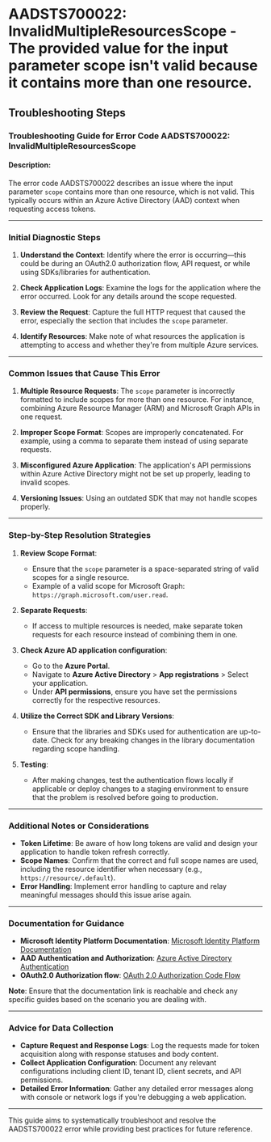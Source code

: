 
# AADSTS700022: InvalidMultipleResourcesScope - The provided value for the input parameter scope isn't valid because it contains more than one resource.


## Troubleshooting Steps
### Troubleshooting Guide for Error Code AADSTS700022: InvalidMultipleResourcesScope

#### Description:
The error code AADSTS700022 describes an issue where the input parameter `scope` contains more than one resource, which is not valid. This typically occurs within an Azure Active Directory (AAD) context when requesting access tokens.

---

### Initial Diagnostic Steps
1. **Understand the Context**: Identify where the error is occurring—this could be during an OAuth2.0 authorization flow, API request, or while using SDKs/libraries for authentication.
  
2. **Check Application Logs**: Examine the logs for the application where the error occurred. Look for any details around the scope requested.

3. **Review the Request**: Capture the full HTTP request that caused the error, especially the section that includes the `scope` parameter.

4. **Identify Resources**: Make note of what resources the application is attempting to access and whether they're from multiple Azure services.

---

### Common Issues that Cause This Error
1. **Multiple Resource Requests**: The `scope` parameter is incorrectly formatted to include scopes for more than one resource. For instance, combining Azure Resource Manager (ARM) and Microsoft Graph APIs in one request.

2. **Improper Scope Format**: Scopes are improperly concatenated. For example, using a comma to separate them instead of using separate requests.

3. **Misconfigured Azure Application**: The application's API permissions within Azure Active Directory might not be set up properly, leading to invalid scopes.

4. **Versioning Issues**: Using an outdated SDK that may not handle scopes properly.

---

### Step-by-Step Resolution Strategies

1. **Review Scope Format**:
   - Ensure that the `scope` parameter is a space-separated string of valid scopes for a single resource.
   - Example of a valid scope for Microsoft Graph: `https://graph.microsoft.com/user.read`.

2. **Separate Requests**:
   - If access to multiple resources is needed, make separate token requests for each resource instead of combining them in one.

3. **Check Azure AD application configuration**:
   - Go to the **Azure Portal**.
   - Navigate to **Azure Active Directory** > **App registrations** > Select your application.
   - Under **API permissions**, ensure you have set the permissions correctly for the respective resources.

4. **Utilize the Correct SDK and Library Versions**:
   - Ensure that the libraries and SDKs used for authentication are up-to-date. Check for any breaking changes in the library documentation regarding scope handling.

5. **Testing**:
   - After making changes, test the authentication flows locally if applicable or deploy changes to a staging environment to ensure that the problem is resolved before going to production.

---

### Additional Notes or Considerations
- **Token Lifetime**: Be aware of how long tokens are valid and design your application to handle token refresh correctly.
- **Scope Names**: Confirm that the correct and full scope names are used, including the resource identifier when necessary (e.g., `https://resource/.default`).
- **Error Handling**: Implement error handling to capture and relay meaningful messages should this issue arise again.

---

### Documentation for Guidance
- **Microsoft Identity Platform Documentation**: [Microsoft Identity Platform Documentation](https://docs.microsoft.com/en-us/azure/active-directory/develop/)
- **AAD Authentication and Authorization**: [Azure Active Directory Authentication](https://docs.microsoft.com/en-us/azure/active-directory/develop/authentication-scenarios)
- **OAuth2.0 Authorization flow**: [OAuth 2.0 Authorization Code Flow](https://docs.microsoft.com/en-us/azure/active-directory/develop/v2-oauth2-auth-code-flow)

**Note**: Ensure that the documentation link is reachable and check any specific guides based on the scenario you are dealing with.

---

### Advice for Data Collection
- **Capture Request and Response Logs**: Log the requests made for token acquisition along with response statuses and body content.
- **Collect Application Configuration**: Document any relevant configurations including client ID, tenant ID, client secrets, and API permissions.
- **Detailed Error Information**: Gather any detailed error messages along with console or network logs if you're debugging a web application.

---

This guide aims to systematically troubleshoot and resolve the AADSTS700022 error while providing best practices for future reference.